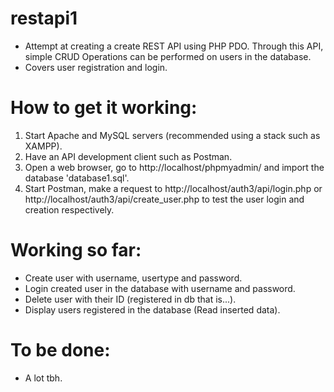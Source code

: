 # restapi1
* Attempt at creating a create REST API using PHP PDO. Through this API, simple CRUD Operations can be performed on users in the database.
* Covers user registration and login.


# How to get it working:
1. Start Apache and MySQL servers (recommended using a stack such as XAMPP).
2. Have an API development client such as Postman.
3. Open a web browser, go to http://localhost/phpmyadmin/ and import the database 'database1.sql'.
4. Start Postman, make a request to http://localhost/auth3/api/login.php or http://localhost/auth3/api/create_user.php to test the user login and creation respectively.

# Working so far:
* Create user with username, usertype and password.
* Login created user in the database with username and password.
* Delete user with their ID (registered in db that is...).
* Display users registered in the database (Read inserted data).

# To be done:
* A lot tbh.
